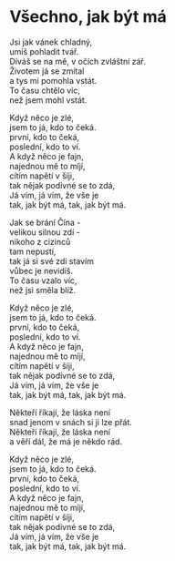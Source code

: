 # Všechno, jak být má

Jsi jak vánek chladný,  
umíš pohladit tvář.  
Díváš se na mě, v očích zvláštní zář.  
Životem já se zmítal  
a tys mi pomohla vstát.    
To času chtělo víc,  
než jsem mohl vstát.

Když něco je zlé,  
jsem to já, kdo to čeká.  
první, kdo to čeká,  
poslední, kdo to ví.  
A když něco je fajn,  
najednou mě to míjí,  
cítím napětí v šíji,  
tak nějak podivné se to zdá,  
Já vím, já vím, že vše je    
tak, jak být má,
tak, jak být má.

Jak se brání Čína -  
velikou silnou zdí -  
nikoho z cizinců  
tam nepustí,  
tak já si své zdi stavím  
vůbec je nevidíš.  
To času vzalo víc,  
než jsi směla blíž.

Když něco je zlé,  
jsem to já, kdo to čeká.  
první, kdo to čeká,  
poslední, kdo to ví.  
A když něco je fajn,  
najednou mě to míjí,  
cítím napětí v šíji,  
tak nějak podivné se to zdá,  
Já vím, já vím, že vše je    
tak, jak být má,
tak, jak být má.

Někteří říkají, že láska není  
snad jenom v snách si ji lze přát.  
Někteří říkají, že láska není  
a věří dál, že má je někdo rád.

Když něco je zlé,  
jsem to já, kdo to čeká.  
první, kdo to čeká,  
poslední, kdo to ví.  
A když něco je fajn,  
najednou mě to míjí,  
cítím napětí v šíji,  
tak nějak podivné se to zdá,  
Já vím, já vím, že vše je    
tak, jak být má,
tak, jak být má.


